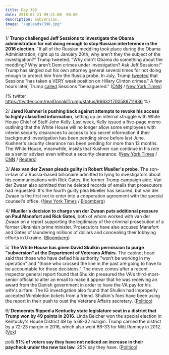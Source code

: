 ```yaml
---
title: Day 398
date: 2018-02-21 09:21:00 -08:00
description: Subversion.
image: "/uploads/398.jpg"
---
```


1/ **Trump challenged Jeff Sessions to investigate the Obama administration for not doing enough to stop Russian interference in the 2016 election**. "If all of the Russian meddling took place during the Obama Administration, right up to January 20th, why aren’t they the subject of the investigation?" Trump tweeted. "Why didn't Obama do something about the meddling? Why aren't Dem crimes under investigation? Ask Jeff Sessions!" Trump has singled out his own attorney general several times for not doing enough to protect him from the Russia probe. In July, Trump [tweeted](https://twitter.com/realDonaldTrump/status/889790429398528000) that Sessions "has taken a VERY weak position on Hillary Clinton crimes." A few hours later, Trump [called](https://twitter.com/realdonaldtrump/status/889467610332528641) Sessions "beleaguered." ([CNN](https://www.cnn.com/2018/02/21/politics/donald-trump-jeff-sessions-obama-russia/index.html) / [New York Times](https://www.nytimes.com/2018/02/21/us/politics/trump-attacks-obama-and-his-own-attorney-general-over-russia-inquiry.html))

{% twitter https://twitter.com/realDonaldTrump/status/966321700588711936 %}

2/ **Jared Kushner is pushing back against attempts to revoke his access to highly classified information**, setting up an internal struggle with White House Chief of Staff John Kelly. Last week, Kelly issued a five-page memo outlining that the White House will no longer allow some employees with interim security clearances to access to top secret information if their background investigation has been pending since before last June. Kushner's security clearance has been pending for more than 13 months. The White House, meanwhile, insists that Kushner can continue in his role as a senior adviser even without a security clearance. ([New York Times](https://www.nytimes.com/2018/02/20/us/politics/kushner-kelly-security-clearance-.html) / [CNN](https://www.cnn.com/2018/02/21/politics/jared-kushner-john-kelly-tension/index.html) / [Reuters](https://www.reuters.com/article/us-usa-trump-kushner/white-house-says-trump-son-in-law-kushner-can-do-job-without-security-clearance-idUSKCN1G42SD))

3/ **Alex van der Zwaan pleads guilty in Robert Mueller's probe**. The son-in-law of a Russia-based billionaire admitted to lying to investigators about his communications with Rick Gates, the former Trump campaign aide. Van der Zwaan also admitted that he deleted records of emails that prosecutors had requested. It's the fourth guilty plea Mueller has secured, but van der Zwaan is the first not to enter into a cooperation agreement with the special counsel's office. ([New York Times](https://www.nytimes.com/2018/02/20/us/politics/alex-van-der-zwaan-gates-russia-mueller.html) / [Bloomberg](https://www.bloomberg.com/news/articles/2018-02-21/mueller-gets-plea-no-cooperation-as-skadden-lawyer-admits-lies))

4/ **Mueller's decision to charge van der Zwaan puts additional pressure on Paul Manafort and Rick Gates**, both of whom worked with van der Zwaan on a report supporting the legitimacy of the criminal prosecution of a former Ukrainian prime minister. Prosecutors have also accused Manafort and Gates of laundering millions of dollars and concealing their lobbying efforts in Ukraine. ([Bloomberg](https://www.bloomberg.com/news/articles/2018-02-20/skadden-arps-lawyer-is-charged-with-role-in-u-s-russia-probe))

5/ **The White House has given David Skulkin permission to purge "subversion" at the Department of Veterans Affairs**. The cabinet head said that those who have defied his authority "won’t be working in my operation" and "those who crossed the line in the past are going to have to be accountable for those decisions." The move comes after a recent inspector general report found that Shulkin pressured the VA's third-most-senior official to alter an email to make it appear that he was receiving an award from the Danish government in order to have the VA pay for his wife's airfare. The IG investigation also found that Shulkin had improperly accepted Wimbledon tickets from a friend. Shulkin's foes have been using the report in their push to oust the Veterans Affairs secretary. ([Politico](https://www.politico.com/story/2018/02/20/shulkin-veterans-agency-purge-417896))

6/ **Democrats flipped a Kentucky state legislature seat in a district that Trump won by 49 points in 2016**. Linda Belcher won the special election in Kentucky's House District 49 by a 68-32 margin. Trump carried the district by a 72-23 margin in 2016, which also went 66-33 for Mitt Romney in 2012. ([Vox](https://www.vox.com/2018/2/20/17034262/kentucky-special-election-linda-belcher)) 

poll/ **51% of voters say they have not noticed an increase in their paycheck under the new tax law.** 25% say they have. ([Politico](https://www.politico.com/story/2018/02/21/paychecks-tax-law-poll-417884))